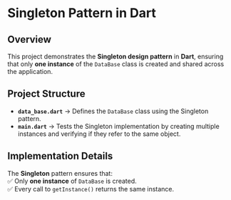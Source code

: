 # **Singleton Pattern in Dart**  

## **Overview**  
This project demonstrates the **Singleton design pattern** in **Dart**, ensuring that only **one instance** of the `DataBase` class is created and shared across the application.  

## **Project Structure**  
- **`data_base.dart`** → Defines the `DataBase` class using the Singleton pattern.  
- **`main.dart`** → Tests the Singleton implementation by creating multiple instances and verifying if they refer to the same object.  

## **Implementation Details**  
The **Singleton** pattern ensures that:  
✅ Only **one instance** of `DataBase` is created.  
✅ Every call to `getInstance()` returns the same instance.  
